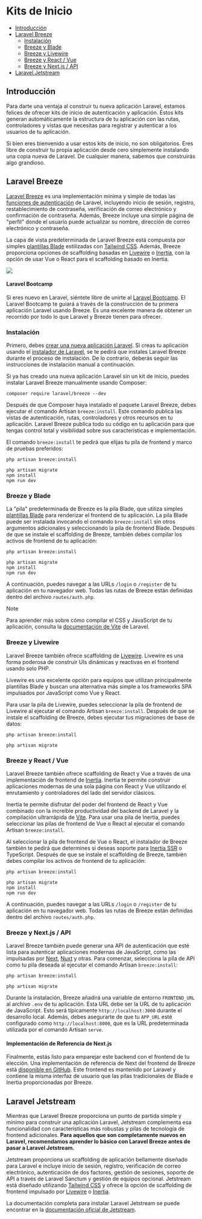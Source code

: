 # Kits de Inicio

- [Introducción](#introduction)
- [Laravel Breeze](#laravel-breeze)
    - [Instalación](#laravel-breeze-installation)
    - [Breeze y Blade](#breeze-and-blade)
    - [Breeze y Livewire](#breeze-and-livewire)
    - [Breeze y React / Vue](#breeze-and-inertia)
    - [Breeze y Next.js / API](#breeze-and-next)
- [Laravel Jetstream](#laravel-jetstream)

<a name="introduction"></a>
## Introducción

Para darte una ventaja al construir tu nueva aplicación Laravel, estamos felices de ofrecer kits de inicio de autenticación y aplicación. Estos kits generan automáticamente la estructura de tu aplicación con las rutas, controladores y vistas que necesitas para registrar y autenticar a los usuarios de tu aplicación.

Si bien eres bienvenido a usar estos kits de inicio, no son obligatorios. Eres libre de construir tu propia aplicación desde cero simplemente instalando una copia nueva de Laravel. De cualquier manera, sabemos que construirás algo grandioso.

<a name="laravel-breeze"></a>
## Laravel Breeze

[Laravel Breeze](https://github.com/laravel/breeze) es una implementación mínima y simple de todas las [funciones de autenticación](/docs/{{version}}/authentication) de Laravel, incluyendo inicio de sesión, registro, restablecimiento de contraseña, verificación de correo electrónico y confirmación de contraseña. Además, Breeze incluye una simple página de "perfil" donde el usuario puede actualizar su nombre, dirección de correo electrónico y contraseña.

La capa de vista predeterminada de Laravel Breeze está compuesta por simples [plantillas Blade](/docs/{{version}}/blade) estilizadas con [Tailwind CSS](https://tailwindcss.com). Además, Breeze proporciona opciones de scaffolding basadas en [Livewire](https://livewire.laravel.com) o [Inertia](https://inertiajs.com), con la opción de usar Vue o React para el scaffolding basado en Inertia.

<img src="https://laravel.com/img/docs/breeze-register.png">

#### Laravel Bootcamp

Si eres nuevo en Laravel, siéntete libre de unirte al [Laravel Bootcamp](https://bootcamp.laravel.com). El Laravel Bootcamp te guiará a través de la construcción de tu primera aplicación Laravel usando Breeze. Es una excelente manera de obtener un recorrido por todo lo que Laravel y Breeze tienen para ofrecer.

<a name="laravel-breeze-installation"></a>
### Instalación

Primero, debes [crear una nueva aplicación Laravel](/docs/{{version}}/installation). Si creas tu aplicación usando el [instalador de Laravel](/docs/{{version}}/installation#creating-a-laravel-project), se te pedirá que instales Laravel Breeze durante el proceso de instalación. De lo contrario, deberás seguir las instrucciones de instalación manual a continuación.

Si ya has creado una nueva aplicación Laravel sin un kit de inicio, puedes instalar Laravel Breeze manualmente usando Composer:

```shell
composer require laravel/breeze --dev
```

Después de que Composer haya instalado el paquete Laravel Breeze, debes ejecutar el comando Artisan `breeze:install`. Este comando publica las vistas de autenticación, rutas, controladores y otros recursos en tu aplicación. Laravel Breeze publica todo su código en tu aplicación para que tengas control total y visibilidad sobre sus características e implementación.

El comando `breeze:install` te pedirá que elijas tu pila de frontend y marco de pruebas preferidos:

```shell
php artisan breeze:install

php artisan migrate
npm install
npm run dev
```

<a name="breeze-and-blade"></a>
### Breeze y Blade

La "pila" predeterminada de Breeze es la pila Blade, que utiliza simples [plantillas Blade](/docs/{{version}}/blade) para renderizar el frontend de tu aplicación. La pila Blade puede ser instalada invocando el comando `breeze:install` sin otros argumentos adicionales y seleccionando la pila de frontend Blade. Después de que se instale el scaffolding de Breeze, también debes compilar los activos de frontend de tu aplicación:

```shell
php artisan breeze:install

php artisan migrate
npm install
npm run dev
```

A continuación, puedes navegar a las URLs `/login` o `/register` de tu aplicación en tu navegador web. Todas las rutas de Breeze están definidas dentro del archivo `routes/auth.php`.

> [!NOTE]  
> Para aprender más sobre cómo compilar el CSS y JavaScript de tu aplicación, consulta la [documentación de Vite](/docs/{{version}}/vite#running-vite) de Laravel.

<a name="breeze-and-livewire"></a>
### Breeze y Livewire

Laravel Breeze también ofrece scaffolding de [Livewire](https://livewire.laravel.com). Livewire es una forma poderosa de construir UIs dinámicas y reactivas en el frontend usando solo PHP.

Livewire es una excelente opción para equipos que utilizan principalmente plantillas Blade y buscan una alternativa más simple a los frameworks SPA impulsados por JavaScript como Vue y React.

Para usar la pila de Livewire, puedes seleccionar la pila de frontend de Livewire al ejecutar el comando Artisan `breeze:install`. Después de que se instale el scaffolding de Breeze, debes ejecutar tus migraciones de base de datos:

```shell
php artisan breeze:install

php artisan migrate
```

<a name="breeze-and-inertia"></a>
### Breeze y React / Vue

Laravel Breeze también ofrece scaffolding de React y Vue a través de una implementación de frontend de [Inertia](https://inertiajs.com). Inertia te permite construir aplicaciones modernas de una sola página con React y Vue utilizando el enrutamiento y controladores del lado del servidor clásicos.

Inertia te permite disfrutar del poder del frontend de React y Vue combinado con la increíble productividad del backend de Laravel y la compilación ultrarrápida de [Vite](https://vitejs.dev). Para usar una pila de Inertia, puedes seleccionar las pilas de frontend de Vue o React al ejecutar el comando Artisan `breeze:install`.

Al seleccionar la pila de frontend de Vue o React, el instalador de Breeze también te pedirá que determines si deseas soporte para [Inertia SSR](https://inertiajs.com/server-side-rendering) o TypeScript. Después de que se instale el scaffolding de Breeze, también debes compilar los activos de frontend de tu aplicación:

```shell
php artisan breeze:install

php artisan migrate
npm install
npm run dev
```

A continuación, puedes navegar a las URLs `/login` o `/register` de tu aplicación en tu navegador web. Todas las rutas de Breeze están definidas dentro del archivo `routes/auth.php`.

<a name="breeze-and-next"></a>
### Breeze y Next.js / API

Laravel Breeze también puede generar una API de autenticación que esté lista para autenticar aplicaciones modernas de JavaScript, como las impulsadas por [Next](https://nextjs.org), [Nuxt](https://nuxt.com) y otras. Para comenzar, selecciona la pila de API como tu pila deseada al ejecutar el comando Artisan `breeze:install`:

```shell
php artisan breeze:install

php artisan migrate
```

Durante la instalación, Breeze añadirá una variable de entorno `FRONTEND_URL` al archivo `.env` de tu aplicación. Esta URL debe ser la URL de tu aplicación de JavaScript. Esto será típicamente `http://localhost:3000` durante el desarrollo local. Además, debes asegurarte de que tu `APP_URL` esté configurado como `http://localhost:8000`, que es la URL predeterminada utilizada por el comando Artisan `serve`.

<a name="next-reference-implementation"></a>
#### Implementación de Referencia de Next.js

Finalmente, estás listo para emparejar este backend con el frontend de tu elección. Una implementación de referencia de Next del frontend de Breeze está [disponible en GitHub](https://github.com/laravel/breeze-next). Este frontend es mantenido por Laravel y contiene la misma interfaz de usuario que las pilas tradicionales de Blade e Inertia proporcionadas por Breeze.

<a name="laravel-jetstream"></a>
## Laravel Jetstream

Mientras que Laravel Breeze proporciona un punto de partida simple y mínimo para construir una aplicación Laravel, Jetstream complementa esa funcionalidad con características más robustas y pilas de tecnología de frontend adicionales. **Para aquellos que son completamente nuevos en Laravel, recomendamos aprender lo básico con Laravel Breeze antes de pasar a Laravel Jetstream.**

Jetstream proporciona un scaffolding de aplicación bellamente diseñado para Laravel e incluye inicio de sesión, registro, verificación de correo electrónico, autenticación de dos factores, gestión de sesiones, soporte de API a través de Laravel Sanctum y gestión de equipos opcional. Jetstream está diseñado utilizando [Tailwind CSS](https://tailwindcss.com) y ofrece la opción de scaffolding de frontend impulsado por [Livewire](https://livewire.laravel.com) o [Inertia](https://inertiajs.com).

La documentación completa para instalar Laravel Jetstream se puede encontrar en la [documentación oficial de Jetstream](https://jetstream.laravel.com).
